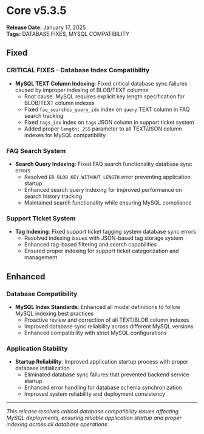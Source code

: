 # Core v5.3.5
**Release Date:** January 17, 2025  
**Tags:** DATABASE FIXES, MYSQL COMPATIBILITY

## Fixed

### **CRITICAL FIXES** - Database Index Compatibility
- **MySQL TEXT Column Indexing**: Fixed critical database sync failures caused by improper indexing of BLOB/TEXT columns
  - Root cause: MySQL requires explicit key length specification for BLOB/TEXT column indexes
  - Fixed `faq_searches_query_idx` index on `query` TEXT column in FAQ search tracking
  - Fixed `tags_idx` index on `tags` JSON column in support ticket system
  - Added proper `length: 255` parameter to all TEXT/JSON column indexes for MySQL compatibility

### **FAQ Search System**
- **Search Query Indexing**: Fixed FAQ search functionality database sync errors
  - Resolved `ER_BLOB_KEY_WITHOUT_LENGTH` error preventing application startup
  - Enhanced search query indexing for improved performance on search history tracking
  - Maintained search functionality while ensuring MySQL compliance

### **Support Ticket System**
- **Tag Indexing**: Fixed support ticket tagging system database sync errors
  - Resolved indexing issues with JSON-based tag storage system
  - Enhanced tag-based filtering and search capabilities
  - Ensured proper indexing for support ticket categorization and management

## Enhanced

### **Database Compatibility**
- **MySQL Index Standards**: Enhanced all model definitions to follow MySQL indexing best practices
  - Proactive review and correction of all TEXT/BLOB column indexes
  - Improved database sync reliability across different MySQL versions
  - Enhanced compatibility with strict MySQL configurations

### **Application Stability**
- **Startup Reliability**: Improved application startup process with proper database initialization
  - Eliminated database sync failures that prevented backend service startup
  - Enhanced error handling for database schema synchronization
  - Improved system reliability and deployment consistency

---

*This release resolves critical database compatibility issues affecting MySQL deployments, ensuring reliable application startup and proper indexing across all database operations.* 